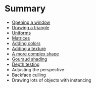 # Summary

 * [Opening a window](tuto-01-getting-started.md)
 * [Drawing a triangle](tuto-02-triangle.md)
 * [Uniforms](tuto-03-animated-triangle.md)
 * [Matrices](tuto-04-matrices.md)
 * [Adding colors](tuto-05-colors.md)
 * [Adding a texture](tuto-06-texture.md)
 * [A more complex shape](tuto-07-shape.md)
 * [Gouraud shading](tuto-08-gouraud.md)
 * [Depth testing](tuto-09-depth.md)
 * Adjusting the perspective
 * Backface culling
 * Drawing lots of objects with instancing

